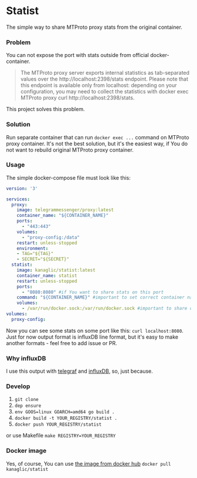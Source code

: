 # Statist

The simple way to share MTProto proxy stats from the original container.

### Problem

You can not expose the port with stats outside from official docker-container.

> The MTProto proxy server exports internal statistics as tab-separated values over the http://localhost:2398/stats endpoint.
> Please note that this endpoint is available only from localhost: depending on your configuration,
> you may need to collect the statistics with docker exec MTProto proxy curl http://localhost:2398/stats.

This project solves this problem.

### Solution

Run separate container that can run `docker exec ...` command on MTProto proxy container.
It's not the best solution, but it's the easiest way, if You do not want to rebuild original MTProto proxy container.

### Usage

The simple docker-compose file must look like this:

```yaml
version: '3'

services:
  proxy:
    image: telegrammessenger/proxy:latest
    container_name: "${CONTAINER_NAME}"
    ports:
      - "443:443"
    volumes:
      - "proxy-config:/data"
    restart: unless-stopped
    environment:
    - TAG="${TAG}"
    - SECRET="${SECRET}"
  statist:
    image: kanaglic/statist:latest
    container_name: statist
    restart: unless-stopped
    ports:
      - "8080:8080" #if You want to share stats on this port
    command: "${CONTAINER_NAME}" #important to set correct container name of  MTProto proxy container.
    volumes:
      - /var/run/docker.sock:/var/run/docker.sock #important to share origin docker socks
volumes:
  proxy-config:
```

Now you can see some stats on some port like this: `curl localhost:8080`.
Just for now output format is influxDB line format, but it's easy to make another formats - feel free to add issue or PR.

### Why influxDB

I use this output with [telegraf](https://docs.influxdata.com/telegraf/v1.7/) and
[influxDB](https://docs.influxdata.com/influxdb/v1.6/), so, just because.

### Develop

1.  `git clone`
2.  `dep ensure`
3.  `env GOOS=linux GOARCH=amd64 go build .`
4.  `docker build -t YOUR_REGISTRY/statist .`
5.  `docker push YOUR_REGISTRY/statist`

or use Makefile `make REGISTRY=YOUR_REGISTRY`

### Docker image

Yes, of course, You can use [the image from docker hub](https://hub.docker.com/r/kanaglic/statist/)
`docker pull kanaglic/statist`
